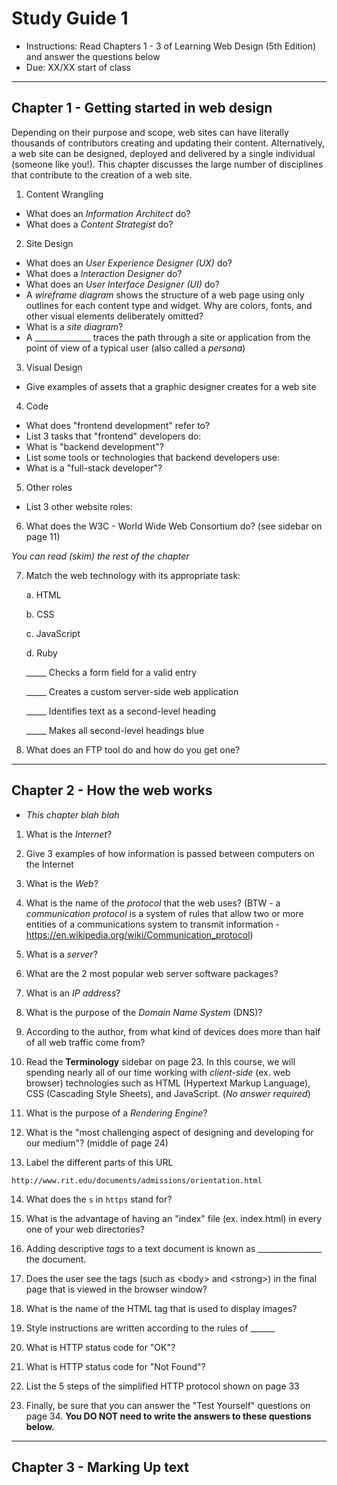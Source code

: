 # Study Guide 1

- Instructions: Read Chapters 1 - 3 of Learning Web Design (5th Edition) and answer the questions below
- Due: XX/XX start of class

<hr>

## Chapter 1 - Getting started in web design
Depending on their purpose and scope, web sites can have literally thousands of contributors creating and updating their content. Alternatively, a web site can be designed, deployed and delivered by a single individual (someone like you!).  This chapter discusses the large number of disciplines that contribute to the creation of a web site.

1. Content Wrangling

- What does an *Information Architect* do?
- What does a *Content Strategist* do?

2. Site Design
- What does an *User Experience Designer (UX)* do?
- What does a *Interaction Designer* do?
- What does an *User Interface Designer (UI)* do?
- A *wireframe diagram* shows the structure of a web page using only outlines for each content type and widget. Why are colors, fonts, and other visual elements deliberately omitted?
- What is a *site diagram*?
- A ______________ traces the path through a site or application from the point of view of a typical user (also called a *persona*)

3. Visual Design
- Give examples of assets that a graphic designer creates for a web site

4. Code
- What does "frontend development" refer to?
- List 3 tasks that "frontend" developers do:
- What is "backend development"?
- List some tools or technologies that backend developers use:
- What is a "full-stack developer"?


5. Other roles
- List 3 other website roles:

6. What does the W3C - World Wide Web Consortium do? (see sidebar on page 11)

*You can read (skim) the rest of the chapter*

7. Match the web technology with its appropriate task:

    a. HTML
  
    b. CSS
  
    c. JavaScript
  
    d. Ruby
  
  
    _____ Checks a form field for a valid entry

    _____ Creates a custom server-side web application 

    _____ Identifies text as a second-level heading 

    _____ Makes all second-level headings blue


8. What does an FTP tool do and how do you get one?

<hr>

## Chapter 2 - How the web works

- *This chapter blah blah*

1. What is the *Internet*?

1. Give 3 examples of how information is passed between computers on the Internet

1. What is the *Web*?

1. What is the name of the *protocol* that the web uses? (BTW - a *communication protocol* is a system of rules that allow two or more entities of a communications system to transmit information - https://en.wikipedia.org/wiki/Communication_protocol)

1. What is a *server*?

1. What are the 2 most popular web server software packages?

1. What is an *IP address*?

1. What is the purpose of the *Domain Name System* (DNS)?

1. According to the author, from what kind of devices does more than half of all web traffic come from?

1. Read the **Terminology** sidebar on page 23. In this course, we will spending nearly all of our time working with  *client-side* (ex. web browser) technologies such as HTML (Hypertext Markup Language), CSS (Cascading Style Sheets), and JavaScript. (*No answer required*)

1. What is the purpose of a *Rendering Engine*?

1. What is the "most challenging aspect of designing and developing for our medium"? (middle of page 24)

1. Label the different parts of this URL

`http://www.rit.edu/documents/admissions/orientation.html`

14. What does the `s` in `https` stand for?

1. What is the advantage of having an "index" file (ex. index.html) in every one of your web directories?

1. Adding descriptive *tags* to a text document is known as ________________ the document.

1. Does the user see the tags (such as &lt;body> and &lt;strong>) in the final page that is viewed in the browser window?

1. What is the name of the HTML tag that is used to display images? 

1. Style instructions are written according to the rules of  ______

1. What is HTTP status code for "OK"? 

1. What is HTTP status code for "Not Found"? 

1. List the 5 steps of the simplified HTTP protocol shown on page 33

1. Finally, be sure that you can answer the "Test Yourself" questions on page 34. **You DO NOT need to write the answers to these questions below.**

<hr>

## Chapter 3 - Marking Up text
